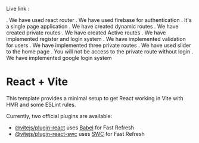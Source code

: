 Live link : 

. We have used react router 
. We have used firebase for authentication
. It's a single page application
. We have created dynamic routes
. We have created private  routes
. We have created Active routes
. We have implemented register and login system
. We have implemented validation for users
. We have implemented three private routes
. We have used slider to the home page 
. You will not be access to the private route without login 
. We have implemented google login system







# React + Vite

This template provides a minimal setup to get React working in Vite with HMR and some ESLint rules.

Currently, two official plugins are available:

- [@vitejs/plugin-react](https://github.com/vitejs/vite-plugin-react/blob/main/packages/plugin-react/README.md) uses [Babel](https://babeljs.io/) for Fast Refresh
- [@vitejs/plugin-react-swc](https://github.com/vitejs/vite-plugin-react-swc) uses [SWC](https://swc.rs/) for Fast Refresh
